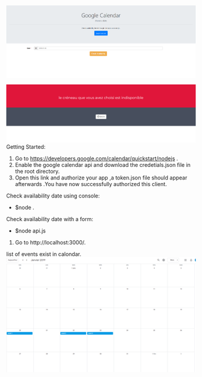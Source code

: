 ![Image of index](https://github.com/ouzri/Google-Calendar-Api-with-node-js/blob/master/img/index.PNG)

![Image of response](https://github.com/ouzri/Google-Calendar-Api-with-node-js/blob/master/img/send.PNG)
Getting Started:

1. Go to https://developers.google.com/calendar/quickstart/nodejs .
2. Enable the google calendar api and download the credetials.json file in the root directory.
3. Open this link and authorize your app ,a token.json file should appear afterwards .You have now successfully authorized this client.

Check availability date using console:

* $node . 

Check availability date with a form:

* $node api.js
1. Go to http://localhost:3000/.

list of events exist in calondar.
![Image of index](https://github.com/ouzri/Google-Calendar-Api-with-node-js/blob/master/img/calendar.PNG)
